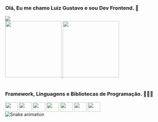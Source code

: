 ### Olá, Eu me chamo Luiz Gustavo e sou Dev Frontend. 👋

<div> 
  <a href="https://www.linkedin.com/in/luiz-vargas/" target="_blank"><img src="https://img.shields.io/badge/LinkedIn-0077B5?style=for-the-badge&logo=linkedin&logoColor=white" target="_blank"></a> 
</div>

<div class="stats">
  <a href="https://github.com/luizgsv">
  <img height="180em" src="https://github-readme-stats.vercel.app/api?username=luizgsv&show_icons=true&theme=tokyonight&include_all_commits=true&count_private=true"/>
  <img height="180em" src="https://github-readme-stats.vercel.app/api/top-langs/?username=luizgsv&layout=compact&langs_count=7&theme=tokyonight"/>
  </a>
</div>


<div class='frameworks'><br> 

### Framework, Linguagens e Bibliotecas de Programação. 👨🏽‍💻​

  <img align="center" width='40' height="30"  src="https://cdn.jsdelivr.net/gh/devicons/devicon/icons/html5/html5-original.svg" />
  <img align="center" width='40' height="30"  src="https://cdn.jsdelivr.net/gh/devicons/devicon/icons/css3/css3-original.svg" />
  <img align="center" width='40' height="30" src="https://cdn.jsdelivr.net/gh/devicons/devicon/icons/sass/sass-original.svg" />
  <img align="center" width='40' height="30" src="https://cdn.jsdelivr.net/gh/devicons/devicon/icons/javascript/javascript-plain.svg" />
  <img align="center" width='40' height="30" src="https://cdn.jsdelivr.net/gh/devicons/devicon/icons/typescript/typescript-original.svg" />
  <img align="center" width='40' height="30" src="https://cdn.jsdelivr.net/gh/devicons/devicon/icons/react/react-original-wordmark.svg" />
  <img align="center" width='40' height="30" src="https://cdn.jsdelivr.net/gh/devicons/devicon/icons/angularjs/angularjs-original.svg" />
</div

![Snake animation](https://github.com/luizgsv/luizgsv/blob/output/github-contribution-grid-snake.svg)
